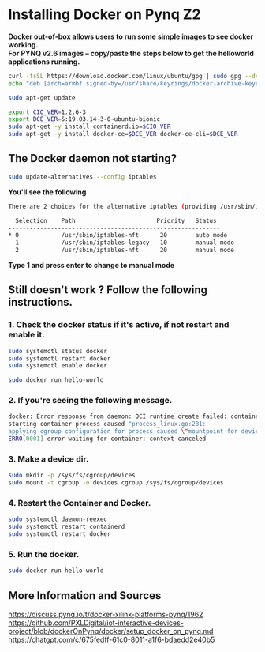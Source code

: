
# **Installing Docker on Pynq Z2**
**Docker out-of-box allows users to run some simple images to see docker working.**  
**For PYNQ v2.6 images – copy/paste the steps below to get the helloworld applications running.**

```bash 
curl -fsSL https://download.docker.com/linux/ubuntu/gpg | sudo gpg --dearmor -o /usr/share/keyrings/docker-archive-keyring.gpg  
echo "deb [arch=armhf signed-by=/usr/share/keyrings/docker-archive-keyring.gpg] https://download.docker.com/linux/ubuntu bionic stable" | sudo tee /etc/apt/sources.list.d/docker.list > /dev/null  

sudo apt-get update 

export CIO_VER=1.2.6-3  
export DCE_VER=5:19.03.14~3-0~ubuntu-bionic  
sudo apt-get -y install containerd.io=$CIO_VER  
sudo apt-get -y install docker-ce=$DCE_VER docker-ce-cli=$DCE_VER 
```

## The Docker daemon not starting?
```bash 
sudo update-alternatives --config iptables
```
**You'll see the following**

```bash
There are 2 choices for the alternative iptables (providing /usr/sbin/iptables).

  Selection    Path                       Priority   Status
------------------------------------------------------------
* 0            /usr/sbin/iptables-nft      20        auto mode
  1            /usr/sbin/iptables-legacy   10        manual mode
  2            /usr/sbin/iptables-nft      20        manual mode
```
**Type 1 and press enter to change to manual mode**

## Still doesn't work ? Follow the following instructions.

### 1. Check the docker status if it's active, if not restart and enable it.
```bash 
sudo systemctl status docker
sudo systemctl restart docker
sudo systemctl enable docker

sudo docker run hello-world
```
### 2. If you're seeing the following message.
```bash
docker: Error response from daemon: OCI runtime create failed: container_linux.go:345: 
starting container process caused "process_linux.go:281: 
applying cgroup configuration for process caused \"mountpoint for devices not found\"": unknown.
ERRO[0001] error waiting for container: context canceled
```

### 3. Make a device dir.
```bash 
sudo mkdir -p /sys/fs/cgroup/devices  
sudo mount -t cgroup -o devices cgroup /sys/fs/cgroup/devices
```
### 4. Restart the Container and Docker.
```bash 
sudo systemctl daemon-reexec
sudo systemctl restart containerd
sudo systemctl restart docker
```
### 5. Run the docker.
```bash
sudo docker run hello-world
```

## More Information and Sources
https://discuss.pynq.io/t/docker-xilinx-platforms-pynq/1962
https://github.com/PXLDigital/iot-interactive-devices-project/blob/dockerOnPynq/docker/setup_docker_on_pynq.md
https://chatgpt.com/c/675fedff-61c0-8011-a1f6-bdaedd2e40b5